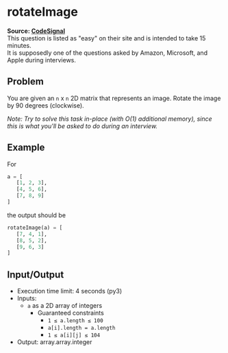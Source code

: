 # rotateImage

**Source: [CodeSignal](https://app.codesignal.com/)**  
This question is listed as "easy" on their site and is intended to take 15 minutes.  
It is supposedly one of the questions asked by Amazon, Microsoft, and Apple during interviews.

## Problem

You are given an `n` x `n` 2D matrix that represents an image. Rotate the image by 90 degrees (clockwise).

_Note: Try to solve this task in-place (with O(1) additional memory), since this is what you'll be asked to do during an interview._

## Example

For

```python
a = [
   [1, 2, 3],
   [4, 5, 6],
   [7, 8, 9]
]
```

the output should be

```python
rotateImage(a) = [
   [7, 4, 1],
   [8, 5, 2],
   [9, 6, 3]
]
```

## Input/Output

* Execution time limit: 4 seconds (py3)
* Inputs:
   * `a` as a 2D array of integers
      * Guaranteed constraints
         * `1 ≤ a.length ≤ 100`
         * `a[i].length = a.length`
         * `1 ≤ a[i][j] ≤ 104`
* Output: array.array.integer

